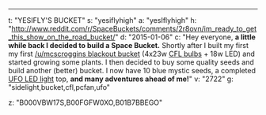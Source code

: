 ---
t: "YESIFLY'S BUCKET"
s: "yesiflyhigh"
a: "yesIflyhigh"
h: "http://www.reddit.com/r/SpaceBuckets/comments/2r8ovn/im_ready_to_get_this_show_on_the_road_bucket/"
d: "2015-01-06"
c: "Hey everyone, <strong>a little while back I decided to build a Space Bucket.</strong> Shortly after I built my first my first <a href='http://www.reddit.com/r/SpaceBuckets/comments/1t590b/complete_build_guide_for_a_blackout_space_bucket/'>/u/mcscroggins blackout bucket</a> (4x23w <a href='https://amzn.to/3jMfTYw'>CFL bulbs</a> + 18w LED) and started growing some plants. I then decided to buy some quality seeds and build another (better) bucket. I now have 10 blue mystic seeds, a completed <a href='https://amzn.to/36NO5zr'>UFO LED light</a> top, <strong>and many adventures ahead of me!</strong>"
v: "2722"
g: "sidelight,bucket,cfl,pcfan,ufo"

z: "B000VBW17S,B00FGFW0XO,B01B7BBEGO"

